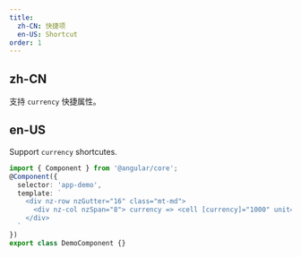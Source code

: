 ```yaml
---
title:
  zh-CN: 快捷项
  en-US: Shortcut
order: 1
---
```


## zh-CN

支持 `currency` 快捷属性。

## en-US

Support `currency` shortcutes.

```ts
import { Component } from '@angular/core';
@Component({
  selector: 'app-demo',
  template: `
    <div nz-row nzGutter="16" class="mt-md">
      <div nz-col nzSpan="8"> currency => <cell [currency]="1000" unit="$"></cell> </div>
    </div>
  `
})
export class DemoComponent {}
```
